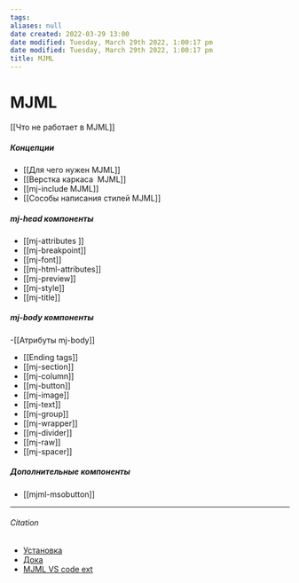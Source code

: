 ```yaml
---
tags: 
aliases: null
date created: 2022-03-29 13:00
date modified: Tuesday, March 29th 2022, 1:00:17 pm
date modified: Tuesday, March 29th 2022, 1:00:17 pm
title: MJML
---
```


# MJML

[[Что не работает в MJML]]

##### Концепции

- [[Для чего нужен MJML]]
- [[Верстка каркаса  MJML]]
- [[mj-include MJML]]
- [[Сособы написания стилей MJML]]

##### mj-head компоненты

- [[mj-attributes ]]
- [[mj-breakpoint]]
- [[mj-font]]
- [[mj-html-attributes]]
- [[mj-preview]]
- [[mj-style]]
- [[mj-title]]

##### mj-body компоненты

-[[Атрибуты mj-body]]
- [[Ending tags]]
- [[mj-section]]
- [[mj-column]]
- [[mj-button]]
- [[mj-image]]
- [[mj-text]]
- [[mj-group]]
- [[mj-wrapper]]
- [[mj-divider]]
- [[mj-raw]]
- [[mj-spacer]]

##### Дополнительные компоненты

- [[mjml-msobutton]]

---

###### Citation

- [Установка](https://mjml.io/download)
- [Дока](https://documentation.mjml.io/)
- [MJML VS code ext](https://marketplace.visualstudio.com/items?itemName=mjmlio.vscode-mjml)